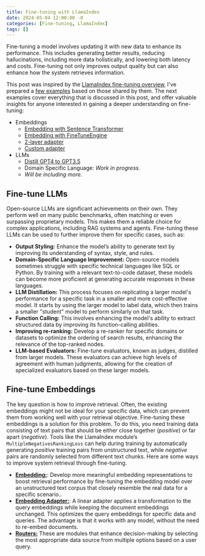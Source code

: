 ```yaml
---
title: Fine-tuning with LlamaIndex
date: 2024-05-04 12:00:00 -0
categories: [Fine-tuning, LlamaIndex]
tags: []
---
```


Fine-tuning a model involves updating it with new data to enhance its performance. This includes generating better results, reducing hallucinations, including more data holistically, and lowering both latency and costs. Fine-tuning not only improves output quality but can also enhance how the system retrieves information.

This post was inspired by the [LlamaIndex fine-tuning overview](https://docs.llamaindex.ai/en/stable/use_cases/fine_tuning/), I've prepared a [few examples](https://github.com/bubl-ai/llamaindex-project/tree/main/examples/fine-tuning) based on those shared by them. The next examples cover everything that is discussed in this post, and offer valuable insights for anyone interested in gaining a deeper understanding on fine-tuning:
- Embeddings
   - [Embedding with Sentence Transformer](https://github.com/bubl-ai/llamaindex-project/blob/main/examples/fine-tuning/fine-tune_embedding/01_intro_and_naive.ipynb)
   - [Embedding with FineTuneEngine](https://github.com/bubl-ai/llamaindex-project/blob/main/examples/fine-tuning/fine-tune_embedding/02_embedding.ipynb)
   - [2-layer adapter](https://github.com/bubl-ai/llamaindex-project/blob/main/examples/fine-tuning/fine-tune_embedding/03_embedding_adapter.ipynb)
   - [Custom adapter](https://github.com/bubl-ai/llamaindex-project/blob/main/examples/fine-tuning/fine-tune_embedding/04_embedding_custom_adapter.ipynb)
- LLMs
   - [Distill GPT4 to GPT3.5](https://github.com/bubl-ai/llamaindex-project/blob/main/examples/fine-tuning/fine-tune_llm/01_distill_gpt4_to_gpt3.ipynb)
   - Domain Specific Language: *Work in progress.*
   - *Will be including more.*


## Fine-tune LLMs
Open-source LLMs are significant achievements on their own. They perform well on many public benchmarks, often matching or even surpassing proprietary models. This makes them a reliable choice for complex applications, including RAG systems and agents. Fine-tuning these LLMs can be used to further improve them for specific cases, such as:
- **Output Styling:** Enhance the model’s ability to generate text by improving its understanding of syntax, style, and rules.
- **Domain-Specific Language Improvement:** Open-source models sometimes struggle with specific technical languages like SQL or Python. By training with a relevant text-to-code dataset, these models can become more proficient at generating accurate responses in these languages.
- **LLM Distillation:** This process focuses on replicating a larger model's performance for a specific task in a smaller and more cost-effective model. It starts by using the larger model to label data, which then trains a smaller "student" model to perform similarly on that task.
- **Function Calling:** This involves enhancing the model's ability to extract structured data by improving its function-calling abilities.
- **Improving re-ranking:** Develop a re-ranker for specific domains or datasets to optimize the ordering of search results, enhancing the relevance of the top-ranked nodes.
- **LLM-based Evaluators:** Fine-tune evaluators, known as judges, distilled from larger models. These evaluators can achieve high levels of agreement with human judgments, allowing for the creation of specialized evaluators based on these larger models.


## Fine-tune Embeddings
The key question is how to improve retrieval. Often, the existing embeddings might not be ideal for your specific data, which can prevent them from working well with your retrieval objective. Fine-tuning these embeddings is a solution for this problem. To do this, you need training data consisting of text pairs that should be either close together (*positive*) or far apart (*negative*). Tools like the LlamaIndex module’s `MultipleNegativesRankingLoss` can help during training by automatically generating *positive* training pairs from unstructured text, while *negative* pairs are randomly selected from different text chunks. Here are some ways to improve system retrieval through fine-tuning.
- [**Embedding:**](https://medium.com/llamaindex-blog/fine-tuning-embeddings-for-rag-with-synthetic-data-e534409a3971): Develop more meaningful embedding representations to boost retrieval performance by fine-tuning the embedding model over an unstructured text corpus that closely resemble the real data for a specific scenario..
- [**Embedding Adapter:**](https://www.llamaindex.ai/blog/fine-tuning-a-linear-adapter-for-any-embedding-model-8dd0a142d383): A linear adapter applies a transformation to the query embeddings while keeping the document embeddings unchanged. This optimizes the query embeddings for specific data and queries. The advantage is that it works with any model, without the need to re-embed documents.
- [**Routers:**](https://docs.llamaindex.ai/en/stable/examples/finetuning/router/router_finetune/) These are modules that enhance decision-making by selecting the most appropriate data source from multiple options based on a user query.